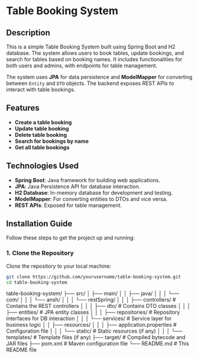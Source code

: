 # Table Booking System

## Description
This is a simple Table Booking System built using Spring Boot and H2 database. The system allows users to book tables, update bookings, and search for tables based on booking names. It includes functionalities for both users and admins, with endpoints for table management.

The system uses **JPA** for data persistence and **ModelMapper** for converting between `Entity` and `DTO` objects. The backend exposes REST APIs to interact with table bookings.

## Features
- **Create a table booking**
- **Update table booking**
- **Delete table booking**
- **Search for bookings by name**
- **Get all table bookings**

## Technologies Used
- **Spring Boot**: Java framework for building web applications.
- **JPA**: Java Persistence API for database interaction.
- **H2 Database**: In-memory database for development and testing.
- **ModelMapper**: For converting entities to DTOs and vice versa.
- **REST APIs**: Exposed for table management.

## Installation Guide

Follow these steps to get the project up and running:

### 1. Clone the Repository

Clone the repository to your local machine:
```bash
git clone https://github.com/yourusername/table-booking-system.git
cd table-booking-system
```

table-booking-system/
├── src/
│   ├── main/
│   │   ├── java/
│   │   │   └── com/
│   │   │       └── ansh/
│   │   │           └── restSpring/
│   │   │               ├── controllers/         # Contains the REST controllers
│   │   │               ├── dto/                 # Contains DTO classes
│   │   │               ├── entities/            # JPA entity classes
│   │   │               ├── repositories/        # Repository interfaces for DB interaction
│   │   │               └── services/            # Service layer for business logic
│   │   ├── resources/
│   │   │   ├── application.properties  # Configuration file
│   │   │   └── static/                 # Static resources (if any)
│   │   │   └── templates/              # Template files (if any)
├── target/                             # Compiled bytecode and JAR files
├── pom.xml                             # Maven configuration file
└── README.md                           # This README file
